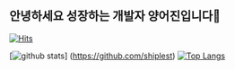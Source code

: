 ## 안녕하세요 성장하는 개발자 양어진입니다👋
[![Hits](https://hits.seeyoufarm.com/api/count/incr/badge.svg?url=https%3A%2F%2Fgithub.com%2Fydjwls)](https://hits.seeyoufarm.com)
<!--
**ydjwls/ydjwls** is a ✨ _special_ ✨ repository because its `README.md` (this file) appears on your GitHub profile.

Here are some ideas to get you started:

- 🔭 I’m currently working on ...
- 🌱 I’m currently learning ...
- 👯 I’m looking to collaborate on ...
- 🤔 I’m looking for help with ...
- 💬 Ask me about ...
- 📫 How to reach me: ...
- 😄 Pronouns: ...
- ⚡ Fun fact: ...
-->

[![github stats](https://github-readme-stats.vercel.app/api?username=ydjwls&show_icons=true&hide_border=true)]
(https://github.com/shiplest)
[![Top Langs](https://github-readme-stats.verce].app/api/top-langs/?username=ydjwls&layout=compact)](https://github.com/ydjwls)
